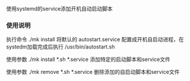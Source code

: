 使用systemd的service添加开机自动启动脚本

### 使用说明

执行命令 ./mk install 将默认的 autostart.service 配置成开机自启动进程，在systedm加载完成后执行 /usr/bin/autostart.sh

使用参数 ./mk install *.sh *.service 添加特定的启动脚本和service文件

使用参数 ./mk remove *.sh *.service 删除添加的自启动脚本和service文件
